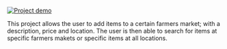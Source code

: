 [![Project demo](https://img.youtube.com/vi/NUR50YucG34/0.jpg)](https://www.youtube.com/watch?v=NUR50YucG34)

This project allows the user to add items to a certain farmers market; with a description, price and location. The user is then able to search for items at specific farmers makets or specific items at all locations. 